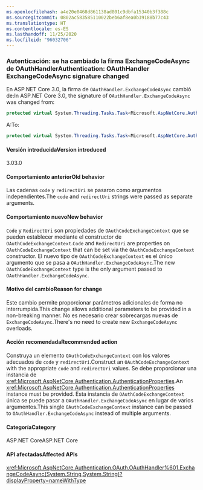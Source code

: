 ```yaml
---
ms.openlocfilehash: a4e20e0468d861138ad801c9dbfa15340b3f388c
ms.sourcegitcommit: 0802ac583585110022beb6af8ea0b39188b77c43
ms.translationtype: HT
ms.contentlocale: es-ES
ms.lasthandoff: 11/25/2020
ms.locfileid: "96032706"
---
```

### <a name="authentication-oauthhandler-exchangecodeasync-signature-changed"></a><span data-ttu-id="9934b-101">Autenticación: se ha cambiado la firma ExchangeCodeAsync de OAuthHandler</span><span class="sxs-lookup"><span data-stu-id="9934b-101">Authentication: OAuthHandler ExchangeCodeAsync signature changed</span></span>

<span data-ttu-id="9934b-102">En ASP.NET Core 3.0, la firma de `OAuthHandler.ExchangeCodeAsync` cambió de:</span><span class="sxs-lookup"><span data-stu-id="9934b-102">In ASP.NET Core 3.0, the signature of `OAuthHandler.ExchangeCodeAsync` was changed from:</span></span>

```csharp
protected virtual System.Threading.Tasks.Task<Microsoft.AspNetCore.Authentication.OAuth.OAuthTokenResponse> ExchangeCodeAsync(string code, string redirectUri) { throw null; }
```

<span data-ttu-id="9934b-103">A:</span><span class="sxs-lookup"><span data-stu-id="9934b-103">To:</span></span>

```csharp
protected virtual System.Threading.Tasks.Task<Microsoft.AspNetCore.Authentication.OAuth.OAuthTokenResponse> ExchangeCodeAsync(Microsoft.AspNetCore.Authentication.OAuth.OAuthCodeExchangeContext context) { throw null; }
```

#### <a name="version-introduced"></a><span data-ttu-id="9934b-104">Versión introducida</span><span class="sxs-lookup"><span data-stu-id="9934b-104">Version introduced</span></span>

<span data-ttu-id="9934b-105">3.0</span><span class="sxs-lookup"><span data-stu-id="9934b-105">3.0</span></span>

#### <a name="old-behavior"></a><span data-ttu-id="9934b-106">Comportamiento anterior</span><span class="sxs-lookup"><span data-stu-id="9934b-106">Old behavior</span></span>

<span data-ttu-id="9934b-107">Las cadenas `code` y `redirectUri` se pasaron como argumentos independientes.</span><span class="sxs-lookup"><span data-stu-id="9934b-107">The `code` and `redirectUri` strings were passed as separate arguments.</span></span>

#### <a name="new-behavior"></a><span data-ttu-id="9934b-108">Comportamiento nuevo</span><span class="sxs-lookup"><span data-stu-id="9934b-108">New behavior</span></span>

<span data-ttu-id="9934b-109">`Code` y `RedirectUri` son propiedades de `OAuthCodeExchangeContext` que se pueden establecer mediante el constructor de `OAuthCodeExchangeContext`.</span><span class="sxs-lookup"><span data-stu-id="9934b-109">`Code` and `RedirectUri` are properties on `OAuthCodeExchangeContext` that can be set via the `OAuthCodeExchangeContext` constructor.</span></span> <span data-ttu-id="9934b-110">El nuevo tipo de `OAuthCodeExchangeContext` es el único argumento que se pasa a `OAuthHandler.ExchangeCodeAsync`.</span><span class="sxs-lookup"><span data-stu-id="9934b-110">The new `OAuthCodeExchangeContext` type is the only argument passed to `OAuthHandler.ExchangeCodeAsync`.</span></span>

#### <a name="reason-for-change"></a><span data-ttu-id="9934b-111">Motivo del cambio</span><span class="sxs-lookup"><span data-stu-id="9934b-111">Reason for change</span></span>

<span data-ttu-id="9934b-112">Este cambio permite proporcionar parámetros adicionales de forma no interrumpida.</span><span class="sxs-lookup"><span data-stu-id="9934b-112">This change allows additional parameters to be provided in a non-breaking manner.</span></span> <span data-ttu-id="9934b-113">No es necesario crear sobrecargas nuevas de `ExchangeCodeAsync`.</span><span class="sxs-lookup"><span data-stu-id="9934b-113">There's no need to create new `ExchangeCodeAsync` overloads.</span></span>

#### <a name="recommended-action"></a><span data-ttu-id="9934b-114">Acción recomendada</span><span class="sxs-lookup"><span data-stu-id="9934b-114">Recommended action</span></span>

<span data-ttu-id="9934b-115">Construya un elemento `OAuthCodeExchangeContext` con los valores adecuados de `code` y `redirectUri`.</span><span class="sxs-lookup"><span data-stu-id="9934b-115">Construct an `OAuthCodeExchangeContext` with the appropriate `code` and `redirectUri` values.</span></span> <span data-ttu-id="9934b-116">Se debe proporcionar una instancia de <xref:Microsoft.AspNetCore.Authentication.AuthenticationProperties>.</span><span class="sxs-lookup"><span data-stu-id="9934b-116">An <xref:Microsoft.AspNetCore.Authentication.AuthenticationProperties> instance must be provided.</span></span> <span data-ttu-id="9934b-117">Esta instancia de `OAuthCodeExchangeContext` única se puede pasar a `OAuthHandler.ExchangeCodeAsync` en lugar de varios argumentos.</span><span class="sxs-lookup"><span data-stu-id="9934b-117">This single `OAuthCodeExchangeContext` instance can be passed to `OAuthHandler.ExchangeCodeAsync` instead of multiple arguments.</span></span>

#### <a name="category"></a><span data-ttu-id="9934b-118">Categoría</span><span class="sxs-lookup"><span data-stu-id="9934b-118">Category</span></span>

<span data-ttu-id="9934b-119">ASP.NET Core</span><span class="sxs-lookup"><span data-stu-id="9934b-119">ASP.NET Core</span></span>

#### <a name="affected-apis"></a><span data-ttu-id="9934b-120">API afectadas</span><span class="sxs-lookup"><span data-stu-id="9934b-120">Affected APIs</span></span>

<xref:Microsoft.AspNetCore.Authentication.OAuth.OAuthHandler%601.ExchangeCodeAsync(System.String,System.String)?displayProperty=nameWithType>

<!--

#### Affected APIs

`M:Microsoft.AspNetCore.Authentication.OAuth.OAuthHandler`1.ExchangeCodeAsync(System.String,System.String)`

-->
